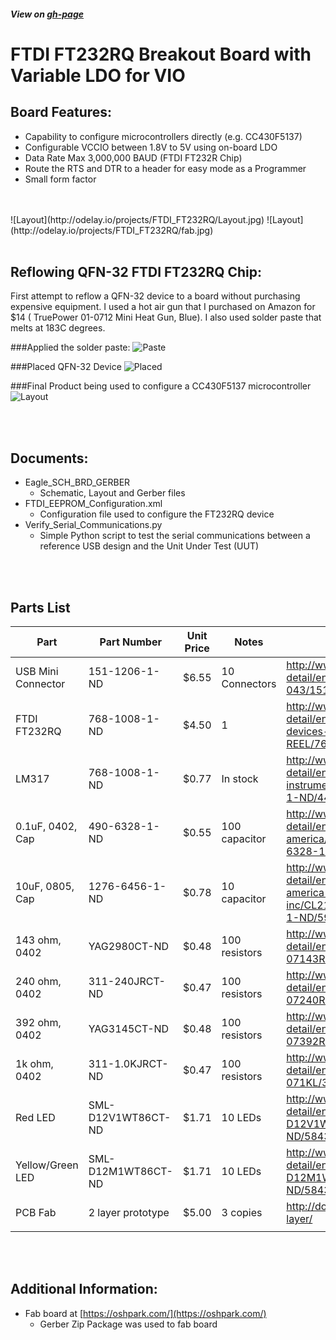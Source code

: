 ##### View on [gh-page](https://odelayio.github.io/FT232RQ-Breakout-Board/)

   
# FTDI FT232RQ Breakout Board with Variable LDO for VIO


## Board Features:

- Capability to configure microcontrollers directly (e.g. CC430F5137) 
-	Configurable VCCIO between 1.8V to 5V using on-board LDO
-	Data Rate Max 3,000,000 BAUD (FTDI FT232R Chip)
-	Route the RTS and DTR to a header for easy mode as a Programmer
-	Small form factor

<br>
<br>
![Layout](http://odelay.io/projects/FTDI_FT232RQ/Layout.jpg)
![Layout](http://odelay.io/projects/FTDI_FT232RQ/fab.jpg)

<br>
<br>
   
## Reflowing QFN-32 FTDI FT232RQ Chip:

First attempt to reflow a QFN-32 device to a board without purchasing expensive equipment.  I used a hot air gun that I purchased on Amazon for $14 ( TruePower 01-0712 Mini Heat Gun, Blue).  I also used solder paste that melts at 183C degrees.  

###Applied the solder paste:
![Paste](http://odelay.io/projects/FTDI_FT232RQ/solder_paste.jpg)
<br>


###Placed QFN-32 Device
![Placed](http://odelay.io/projects/FTDI_FT232RQ/pre_reflow.jpg)
<br>


###Final Product being used to configure a CC430F5137 microcontroller
![Layout](http://odelay.io/projects/FTDI_FT232RQ/prog.jpg)

<br>
<br>

## Documents:

- Eagle_SCH_BRD_GERBER
  * Schematic, Layout and Gerber files
- FTDI_EEPROM_Configuration.xml
  * Configuration file used to configure the FT232RQ device
- Verify_Serial_Communications.py 
  * Simple Python script to test the serial communications between a reference USB design and the Unit Under Test (UUT)

<br>
<br>

## Parts List

| Part               | Part Number        | Unit Price | Notes         | Link                                                                                                                         |
|--------------------|--------------------|------------|---------------|------------------------------------------------------------------------------------------------------------------------------|
| USB Mini Connector | 151-1206-1-ND      | $6.55      | 10 Connectors | http://www.digikey.com/product-detail/en/edac-inc/690-005-299-043/151-1206-1-ND/4312192                                      |
| FTDI FT232RQ       | 768-1008-1-ND      | $4.50      | 1             | http://www.digikey.com/product-detail/en/ftdi-future-technology-devices-international-ltd/FT232RQ-REEL/768-1008-1-ND/1836403 |
| LM317              | 768-1008-1-ND      | $0.77      | In stock      | http://www.digikey.com/product-detail/en/texas-instruments/LM317DCYR/296-12602-1-ND/443738                                   |
| 0.1uF, 0402, Cap   | 490-6328-1-ND      | $0.55      | 100 capacitor | http://www.digikey.com/product-detail/en/murata-electronics-north-america/GRM155R71C104KA88J/490-6328-1-ND/3845525           |
| 10uF, 0805, Cap    | 1276-6456-1-ND     | $0.78      | 10 capacitor  | http://www.digikey.com/product-detail/en/samsung-electro-mechanics-america-inc/CL21A106KPFNNNG/1276-6456-1-ND/5958084        |
| 143 ohm, 0402      | YAG2980CT-ND       | $0.48      | 100 resistors | http://www.digikey.com/product-detail/en/yageo/RC0402FR-07143RL/YAG2980CT-ND/5281845                                         |
| 240 ohm, 0402      | 311-240JRCT-ND     | $0.47      | 100 resistors | http://www.digikey.com/product-detail/en/yageo/RC0402JR-07240RL/311-240JRCT-ND/729393                                        |
| 392 ohm, 0402      | YAG3145CT-ND       | $0.48      | 100 resistors | http://www.digikey.com/product-detail/en/yageo/RC0402FR-07392RL/YAG3145CT-ND/5282010                                         |
| 1k ohm, 0402       | 311-1.0KJRCT-ND    | $0.47      | 100 resistors | http://www.digikey.com/product-detail/en/yageo/RC0402JR-071KL/311-1.0KJRCT-ND/729355                                         |
| Red LED            | SML-D12V1WT86CT-ND | $1.71      | 10 LEDs       | http://www.digikey.com/product-detail/en/rohm-semiconductor/SML-D12V1WT86/SML-D12V1WT86CT-ND/5843857                         |
| Yellow/Green LED   | SML-D12M1WT86CT-ND | $1.71      | 10 LEDs       | http://www.digikey.com/product-detail/en/rohm-semiconductor/SML-D12M1WT86/SML-D12M1WT86CT-ND/5843861                         |
| PCB Fab            | 2 layer prototype  | $5.00      | 3 copies      | http://docs.oshpark.com/services/two-layer/                                                                                  |
|                    |                    |            |               |                                                                                                                              |

<br>
<br>

## Additional Information:
- Fab board at [https://oshpark.com/](https://oshpark.com/)
  - Gerber Zip Package was used to fab board

